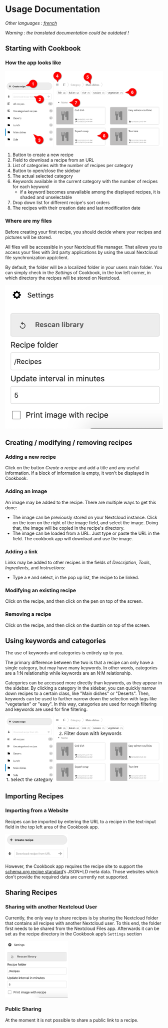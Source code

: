 # Usage Documentation
*Other languages : [french](index-fr.md)*

*Warning : the translated documentation could be outdated !* 

## Starting with Cookbook

### How the app looks like

![Screenshot of the app](assets/screen_structure.png)

1. Button to create a new recipe
1. Field to download a recipe from an URL
1. List of categories with the number of recipes per category
1. Button to open/close the sidebar
1. The actual selected category
1. Keywords available in the current category with the number of recipes for each keyword
    - if a keyword becomes unavailable among the displayed recipes, it is shaded and unselectable
1. Drop down list for different recipe's sort orders
1. The recipes with their creation date and last modification date


### Where are my files

Before creating your first recipe, you should decide where your recipes and pictures will be stored.

All files will be accessible in your Nextcloud file manager.
That allows you to access your files with 3rd party applications by using the usual Nextcloud file synchronization app/client.

By default, the folder will be a localized folder in your users main folder.
You can simply check in the *Settings* of Cookbook, in the low left corner, in which directory the recipes will be stored on Nextcloud.

![Settings](assets/settings.png)

## Creating / modifying / removing recipes

### Adding a new recipe

Click on the button *Create a recipe* and add a title and any useful information.
If a block of information is empty, it won't be displayed in Cookbook.

### Adding an image

An image may be added to the recipe. There are multiple ways to get this done:

- The image can be previously stored on your Nextcloud instance. Click on the icon on the right of the image field, and select the image. Doing that, the image will be copied in the recipe's directory.
- The image can be loaded from a URL. Just type or paste the URL in the field. The cookbook app will download and use the image.

### Adding a link

Links may be added to other recipes in the fields of *Description*, *Tools*, *Ingredients*, and *Instructions*:

- Type a `#` and select, in the pop up list, the recipe to be linked.

### Modifying an existing recipe

Click on the recipe, and then click on the pen on top of the screen.

### Removing a recipe

Click on the recipe, and then click on the dustbin on top of the screen.


## Using keywords and categories

The use of keywords and categories is entirely up to you.

The primary difference between the two is that a recipe can only have a single category,
but may have many keywords.
In other words,
categories are a 1:N relationship while keywords are an N:M relationship.

Categories can be accessed more directly than keywords, as they appear in the sidebar.
By clicking a category in the sidebar, you can quickly narrow down recipes to a certain class, like "Main dishes" or "Deserts".
Then, keywords can be used to further narrow down the selection with tags like "vegetarian" or "easy".
In this way, categories are used for rough filtering and keywords are used for fine filtering.

![Example workflow using categories for rough filtering and keywords for fine filtering](assets/keywords-and-categories.png)

## Importing Recipes

### Importing from a Website

Recipes can be imported by entering the URL to a recipe in the text-input field in the top left area of the Cookbook app.

<img src="assets/create_import.png" alt="Recipe-import field" width="200px" />

However, the Cookbook app requires the recipe site to support the [schema.org recipe standard](https://www.schema.org/Recipe)’s JSON+LD meta data. Those websites which don't provide the required data are currently not supported.

## Sharing Recipes

### Sharing with another Nextcloud User

Currently, the only way to share recipes is by sharing the Nextcloud folder that contains all recipes with another Nextcloud user. To this end, the folder first needs to be shared from the Nextcloud Files app. Afterwards it can be set as the recipe directory in the Cookbook app’s `Settings` section

<img src="assets/settings.png" alt="Cookbook settings" width="200px" />

### Public Sharing

At the moment it is not possible to share a public link to a recipe.
